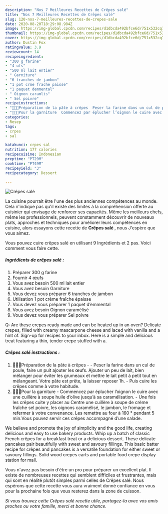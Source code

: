```yaml
---
description: "Nos 7 Meilleures Recettes de Crêpes salé"
title: "Nos 7 Meilleures Recettes de Crêpes salé"
slug: 120-nos-7-meilleures-recettes-de-crepes-sale
date: 2020-08-20T18:29:08.984Z
image: https://img-global.cpcdn.com/recipes/d1dbcda492bfce6d/751x532cq70/crepes-sale-photo-principale-de-la-recette.jpg
thumbnail: https://img-global.cpcdn.com/recipes/d1dbcda492bfce6d/751x532cq70/crepes-sale-photo-principale-de-la-recette.jpg
cover: https://img-global.cpcdn.com/recipes/d1dbcda492bfce6d/751x532cq70/crepes-sale-photo-principale-de-la-recette.jpg
author: Dustin Fox
ratingvalue: 3.9
reviewcount: 14
recipeingredient:
- "300 g farine"
- "4 ufs"
- "500 ml lait entier"
- " Garniture"
- "6 tranches de jambon"
- "1 pot crme frache paisse"
- "1 paquet demmental"
- " Oignon caramlis"
- " Sel poivre"
recipeinstructions:
- "👩🏻‍🍳Préparation de la pâte à crêpes  Peser la farine dans un cul de poule, faire un puit ajouter les œufs. Ajouter un peu de lait, bien mélanger pour éviter les grumeaux et mettre le lait petit à petit tout en mélangeant. Votre pâte est prête, la laisser reposer 1h. Puis cuire les crêpes comme à votre habitude."
- "👩🏻‍🍳Pour la garniture  Commencez par éplucher l’oignon le cuire avec une cuillère à soupe huile d’olive jusqu’à sa caramélisation. Une fois les crêpes cuite y placer au Centre une cuillère à soupe de crème fraîche sel poivre, les oignons caramélisé, le jambon, le fromage et refermer à votre convenance. Les remettre au four à 160 ° pendant 5 min.Vous pouvez servir ces crêpes accompagné d’une salade."
categories:
- Resep
tags:
- crpes
- sal

katakunci: crpes sal 
nutrition: 177 calories
recipecuisine: Indonesian
preptime: "PT29M"
cooktime: "PT49M"
recipeyield: "3"
recipecategory: Dessert

---
```



![Crêpes salé](https://img-global.cpcdn.com/recipes/d1dbcda492bfce6d/751x532cq70/crepes-sale-photo-principale-de-la-recette.jpg)

La cuisine pourrait être l'une des plus anciennes compétences au monde. Cela n'indique pas qu'il existe des limites à la compréhension offerte au cuisinier qui envisage de renforcer ses capacités. Même les meilleurs chefs, même les professionnels, peuvent constamment découvrir de nouveaux plats, approches et techniques pour améliorer leurs compétences en cuisine, alors essayons cette recette de <strong> Crêpes salé </strong>, nous J'espère que vous aimez.

<!--inarticleads1-->

Vous pouvez cuire crêpes salé en utilisant 9 Ingrédients et 2 pas. Voici comment vous faire cette.

##### Ingrédients de crêpes salé :

1. Préparer 300 g farine
1. Fournir 4 œufs
1. Vous avez besoin 500 ml lait entier
1. Vous avez besoin  Garniture
1. Vous devez vous préparer 6 tranches de jambon
1. Utilisation 1 pot crème fraîche épaisse
1. Vous devez vous préparer 1 paquet d’emmental
1. Vous avez besoin  Oignon caramélisé
1. Vous devez vous préparer  Sel poivre


Q: Are these crepes ready made and can be heated up in an oven? Delicate crepes, filled with creamy mascarpone cheese and laced with vanilla and a hint of. Sign-up for recipes to your inbox. Here is a simple and delicious treat featuring a thin, tender crepe stuffed with a. 

<!--inarticleads2-->

##### Crêpes salé instructions :

1. 👩🏻‍🍳Préparation de la pâte à crêpes -  - Peser la farine dans un cul de poule, faire un puit ajouter les œufs. Ajouter un peu de lait, bien mélanger pour éviter les grumeaux et mettre le lait petit à petit tout en mélangeant. Votre pâte est prête, la laisser reposer 1h. - Puis cuire les crêpes comme à votre habitude.
1. 👩🏻‍🍳Pour la garniture  - Commencez par éplucher l’oignon le cuire avec une cuillère à soupe huile d’olive jusqu’à sa caramélisation. - Une fois les crêpes cuite y placer au Centre une cuillère à soupe de crème fraîche sel poivre, les oignons caramélisé, le jambon, le fromage et refermer à votre convenance. Les remettre au four à 160 ° pendant 5 min.Vous pouvez servir ces crêpes accompagné d’une salade.


We believe and promote the joy of simplicity and the good life, creating delicious and easy to use bakery products. Whip up a batch of classic French crêpes for a breakfast treat or a delicious dessert. These delicate pancakes pair beautifully with sweet and savoury fillings. This basic batter recipe for crêpes and pancakes is a versatile foundation for either sweet or savoury fillings. Solid wood crepes carts and portable food crepe display station for mall. 

<!--inarticleads1-->

<p>
Vous n'avez pas besoin d'être un pro pour préparer un excellent plat. Il existe de nombreuses recettes qui semblent difficiles et frustrantes, mais qui sont en réalité plutôt simples parmi celles de Crêpes salé. Nous espérons que cette recette vous aura vraiment donné confiance en vous pour la prochaine fois que vous resterez dans la zone de cuisson.
</p>

<p>
<i>Si vous trouvez cette Crêpes salé recette utile, partagez-la avec vos amis proches ou votre famille, merci et bonne chance.</i>
</p>
